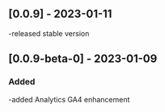 ## [0.0.9] - 2023-01-11
-released stable version

## [0.0.9-beta-0] - 2023-01-09
### Added
-added Analytics GA4 enhancement
